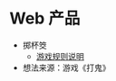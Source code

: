# Web 产品

- 掷杯筊
	- [游戏规则说明](https://baike.baidu.com/item/%E6%8E%B7%E6%9D%AF%E7%AD%8A/3690017?fromtitle=%E6%8E%B7%E8%8C%AD&fromid=12781125&fr=aladdin)
- 想法来源：游戏《打鬼》
